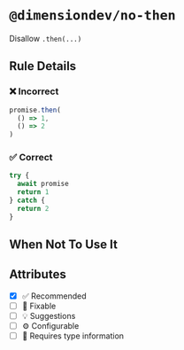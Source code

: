 <!-- begin title -->

# `@dimensiondev/no-then`

Disallow `.then(...)`

<!-- end title -->

## Rule Details

### :x: Incorrect

```ts
promise.then(
  () => 1,
  () => 2
)
```

### :white_check_mark: Correct

```ts
try {
  await promise
  return 1
} catch {
  return 2
}
```

## When Not To Use It

## Attributes

<!-- begin attributes -->

- [x] :white_check_mark: Recommended
- [ ] :wrench: Fixable
- [ ] :bulb: Suggestions
- [ ] :gear: Configurable
- [ ] :thought_balloon: Requires type information

<!-- end attributes -->

